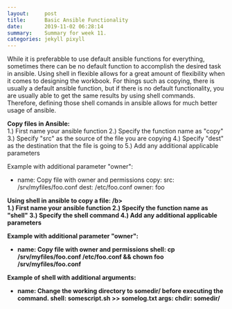 ```yaml
---
layout:     post
title:      Basic Ansible Functionality
date:       2019-11-02 06:28:14
summary:    Summary for week 11.
categories: jekyll pixyll
---
```


While it is preferabble to use default ansible functions for everything, sometimes there can be no default function to accomplish the desired task in ansible.
Using shell in flexible allows for a great amount of flexibility when it comes to designing the workbook.
For things such as copying, there is usually a default ansible function, but if there is no default functionality, you are usually able to get the same results by using shell commands.
Therefore, defining those shell comands in ansible allows for much better usage of ansible.

<b>Copy files in Ansible: </b><br/>
1.) First name your ansible function
2.) Specify the function name as "copy"
3.) Specify "src" as the source of the file you are copying
4.) Specify "dest" as the destination that the file is going to
5.) Add any additional applicable parameters

Example with additional parameter "owner":

- name: Copy file with owner and permissions
  copy:
    src: /srv/myfiles/foo.conf
    dest: /etc/foo.conf
    owner: foo

	
<b>Using shell in ansible to copy a file: /b><br/>
1.) First name your ansible function
2.) Specify the function name as "shell"
3.) Specify the shell command
4.) Add any additional applicable parameters

Example with additional parameter "owner":

- name: Copy file with owner and permissions
  shell: cp /srv/myfiles/foo.conf /etc/foo.conf && chown foo /srv/myfiles/foo.conf

Example of shell with additional arguments:

- name: Change the working directory to somedir/ before executing the command.
  shell: somescript.sh >> somelog.txt
  args:
    chdir: somedir/